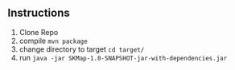 ## Instructions

1. Clone Repo
2. compile `mvn package`
3. change directory to target `cd target/`
4. run `java -jar SKMap-1.0-SNAPSHOT-jar-with-dependencies.jar`
